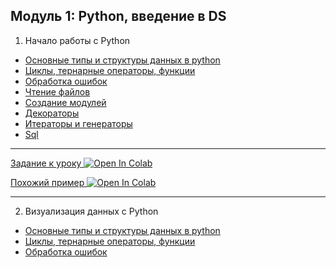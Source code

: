 ## Модуль 1: Python, введение в DS


1. Начало работы с Python 
*  <a href="https://github.com/pytosha/new-python-repo/blob/main/Lesson2/notebooks/1.intro.ipynb">Основные типы и структуры данных в python</a>
* <a href="https://github.com/pytosha/new-python-repo/blob/main/Lesson2/notebooks/2.loops.ipynb">Циклы, тернарные операторы, функции</a>
* <a href="https://github.com/pytosha/new-python-repo/blob/main/Lesson2/notebooks/4.exceptions.ipynb">Обработка ошибок</a>
* <a href="https://github.com/pytosha/new-python-repo/blob/main/Lesson2/notebooks/3.files.ipynb">Чтение файлов</a>
* <a href="https://github.com/pytosha/new-python-repo/blob/main/Lesson2/notebooks/5.modul.ipynb">Создание модулей</a>
* <a href="https://github.com/pytosha/new-python-repo/blob/main/Lesson2/notebooks/6.decorator.ipynb">Декораторы</a>
* <a href="https://github.com/pytosha/new-python-repo/blob/main/Lesson2/notebooks/7.generator_iterator.ipynb">Итераторы и генераторы</a>
* <a href="https://github.com/pytosha/new-python-repo/blob/main/Lesson2/notebooks/8.sql.ipynb">Sql</a>
<hr>
<a href="https://github.com/pytosha/new-python-repo/blob/main/HomeTask">Задание к уроку</a><a target="_blank" href="https://colab.research.google.com/github/pytosha/new-python-repo/blob/main/HomeTask/Task1_dmrf.ipynb">
  <img src="https://colab.research.google.com/assets/colab-badge.svg" alt="Open In Colab"/>
</a>

<a href="https://github.com/pytosha/new-python-repo/blob/main/HomeTask">Похожий пример</a><a target="_blank" href="https://colab.research.google.com/github/pytosha/new-python-repo/blob/main/HomeTask/HH-api.ipynb">
  <img src="https://colab.research.google.com/assets/colab-badge.svg" alt="Open In Colab"/>
</a>
<hr>

2. Визуализация данных с Python 
* <a href="https://github.com/pytosha/new-python-repo/blob/main/Lesson2/notebooks/1.intro.ipynb">Основные типы и структуры данных в python</a>
* <a href="https://github.com/pytosha/new-python-repo/blob/main/Lesson2/notebooks/2.loops.ipynb">Циклы, тернарные операторы, функции</a>
* <a href="https://github.com/pytosha/new-python-repo/blob/main/Lesson2/notebooks/4.exceptions.ipynb">Обработка ошибок</a>